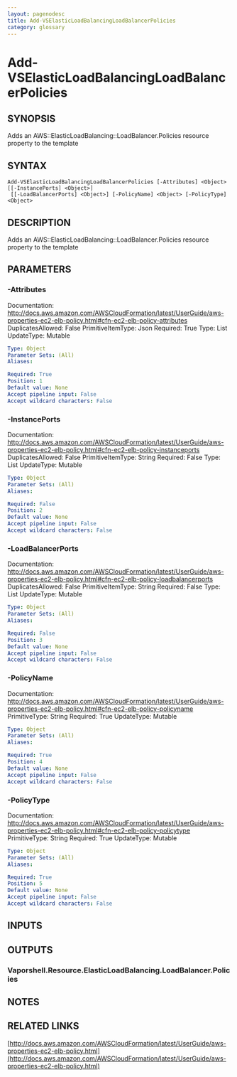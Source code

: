 ```yaml
---
layout: pagenodesc
title: Add-VSElasticLoadBalancingLoadBalancerPolicies
category: glossary
---
```


# Add-VSElasticLoadBalancingLoadBalancerPolicies

## SYNOPSIS
Adds an AWS::ElasticLoadBalancing::LoadBalancer.Policies resource property to the template

## SYNTAX

```
Add-VSElasticLoadBalancingLoadBalancerPolicies [-Attributes] <Object> [[-InstancePorts] <Object>]
 [[-LoadBalancerPorts] <Object>] [-PolicyName] <Object> [-PolicyType] <Object>
```

## DESCRIPTION
Adds an AWS::ElasticLoadBalancing::LoadBalancer.Policies resource property to the template

## PARAMETERS

### -Attributes
Documentation: http://docs.aws.amazon.com/AWSCloudFormation/latest/UserGuide/aws-properties-ec2-elb-policy.html#cfn-ec2-elb-policy-attributes
DuplicatesAllowed: False
PrimitiveItemType: Json
Required: True
Type: List
UpdateType: Mutable

```yaml
Type: Object
Parameter Sets: (All)
Aliases: 

Required: True
Position: 1
Default value: None
Accept pipeline input: False
Accept wildcard characters: False
```

### -InstancePorts
Documentation: http://docs.aws.amazon.com/AWSCloudFormation/latest/UserGuide/aws-properties-ec2-elb-policy.html#cfn-ec2-elb-policy-instanceports
DuplicatesAllowed: False
PrimitiveItemType: String
Required: False
Type: List
UpdateType: Mutable

```yaml
Type: Object
Parameter Sets: (All)
Aliases: 

Required: False
Position: 2
Default value: None
Accept pipeline input: False
Accept wildcard characters: False
```

### -LoadBalancerPorts
Documentation: http://docs.aws.amazon.com/AWSCloudFormation/latest/UserGuide/aws-properties-ec2-elb-policy.html#cfn-ec2-elb-policy-loadbalancerports
DuplicatesAllowed: False
PrimitiveItemType: String
Required: False
Type: List
UpdateType: Mutable

```yaml
Type: Object
Parameter Sets: (All)
Aliases: 

Required: False
Position: 3
Default value: None
Accept pipeline input: False
Accept wildcard characters: False
```

### -PolicyName
Documentation: http://docs.aws.amazon.com/AWSCloudFormation/latest/UserGuide/aws-properties-ec2-elb-policy.html#cfn-ec2-elb-policy-policyname
PrimitiveType: String
Required: True
UpdateType: Mutable

```yaml
Type: Object
Parameter Sets: (All)
Aliases: 

Required: True
Position: 4
Default value: None
Accept pipeline input: False
Accept wildcard characters: False
```

### -PolicyType
Documentation: http://docs.aws.amazon.com/AWSCloudFormation/latest/UserGuide/aws-properties-ec2-elb-policy.html#cfn-ec2-elb-policy-policytype
PrimitiveType: String
Required: True
UpdateType: Mutable

```yaml
Type: Object
Parameter Sets: (All)
Aliases: 

Required: True
Position: 5
Default value: None
Accept pipeline input: False
Accept wildcard characters: False
```

## INPUTS

## OUTPUTS

### Vaporshell.Resource.ElasticLoadBalancing.LoadBalancer.Policies

## NOTES

## RELATED LINKS

[http://docs.aws.amazon.com/AWSCloudFormation/latest/UserGuide/aws-properties-ec2-elb-policy.html](http://docs.aws.amazon.com/AWSCloudFormation/latest/UserGuide/aws-properties-ec2-elb-policy.html)


